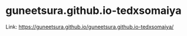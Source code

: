 # guneetsura.github.io-tedxsomaiya
Link: https://guneetsura.github.io/guneetsura.github.io-tedxsomaiya/
